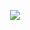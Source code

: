 <p align="center">
  <img src="https://media1.giphy.com/media/QZkpIdieotn3i/giphy.gif?cid=ecf05e477b56o7o1fp7rnsanzes31j6ua4b2j84gmyz1eqne&rid=giphy.gif" />
</p>


<!--
**flipactual/flipactual** is a ✨ _special_ ✨ repository because its `README.md` (this file) appears on your GitHub profile.

Here are some ideas to get you started:

- 🔭 I’m currently working on ...
- 🌱 I’m currently learning ...
- 👯 I’m looking to collaborate on ...
- 🤔 I’m looking for help with ...
- 💬 Ask me about ...
- 📫 How to reach me: ...
- 😄 Pronouns: ...
- ⚡ Fun fact: ...
-->
